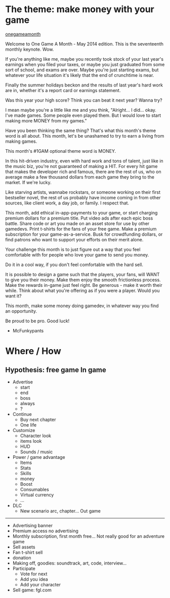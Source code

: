 The theme: make money with your game
=======
[onegameamonth](http://www.onegameamonth.com/)

Welcome to One Game A Month - May 2014 edition. This is the seventeenth monthly keynote. Wow.

If you're anything like me, maybe you recently took stock of your last year's earnings when you filed your taxes, or maybe you just graduated from some sort of school, and exams are over. Maybe you're just starting exams, but whatever your life situation it's likely that the end of crunchtime is near.

Finally the summer holidays beckon and the results of last year's hard work are in, whether it's a report card or earnings statement.

Was this year your high score? Think you can beat it next year? Wanna try?

I mean maybe you're a little like me and you think, "Alright... I did... okay. I've made games. Some people even played them. But I would love to start making more MONEY from my games."

Have you been thinking the same thing? That's what this month's theme word is all about. This month, let's be unashamed to try to earn a living from making games.

This month's #1GAM optional theme word is MONEY.

In this hit-driven industry, even with hard work and tons of talent, just like in the music biz, you're not guaranteed of making a HIT. For every hit game that makes the developer rich and famous, there are the rest of us, who on average make a few thousand dollars from each game they bring to the market. If we're lucky.

Like starving artists, wannabe rockstars, or someone working on their first bestseller novel, the rest of us probably have income coming in from other sources, like client work, a day job, or family. I respect that.

This month, add ethical in-app-payments to your game, or start charging premium dollars for a premium title. Put video ads after each epic boss battle. Share code or art you made on an asset store for use by other gamedevs. Print t-shirts for the fans of your free game. Make a premium subscription for your game-as-a-service. Busk for crowdfunding dollars, or find patrons who want to support your efforts on their merit alone.

Your challenge this month is to just figure out a way that you feel comfortable with for people who love your game to send you money.

Do it in a cool way, if you don't feel comfortable with the hard sell.

It is possible to design a game such that the players, your fans, will WANT to give you their money. Make them enjoy the smooth frictionless process. Make the rewards in-game just feel right. Be generous - make it worth their while. Think about what you're offering as if you were a player. Would you want it?

This month, make some money doing gamedev, in whatever way you find an opportunity.

Be proud to be pro. Good luck!

- McFunkypants

Where / How
=======
Hypothesis: free game
In game
------
* Advertise
    * start
    * end
    * boss
    * always
    * ?
* Continue
    * Buy next chapter
    * One life
* Customize
    * Character look
    * items look
    * HUD
    * Sounds / music
* Power / game advantage
    * Items
    * Stats
    * Skills
    * money
    * Boost
    * Consumables
    * Virtual currency
    * ...
* DLC
    * New scenario arc, chapter...
Out game
------
* Advertising banner
* Premium access no advertising
* Monthly subscription, first month free... Not really good for an adventure game
* Sell assets
* Fan t-shirt sell
* donation
* Making off, goodies: soundtrack, art, code, interview...
* Participate
    * Vote for next
    * Add you idea
    * Add your character
* Sell game: fgl.com
